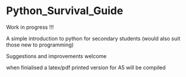 # Python_Survival_Guide

Work in progress !!!

A simple introduction to python for secondary students (would also suit those new to programming)

Suggestions and improvements welcome

when finialised a latex/pdf printed version for A5 will be compiled